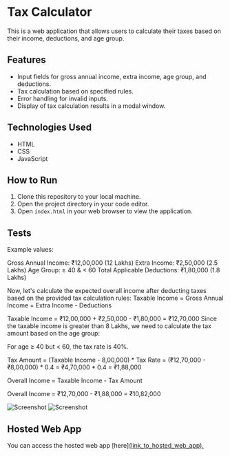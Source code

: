 # Tax Calculator

This is a web application that allows users to calculate their taxes based on their income, deductions, and age group.

## Features

- Input fields for gross annual income, extra income, age group, and deductions.
- Tax calculation based on specified rules.
- Error handling for invalid inputs.
- Display of tax calculation results in a modal window.

## Technologies Used

- HTML
- CSS
- JavaScript

## How to Run

1. Clone this repository to your local machine.
2. Open the project directory in your code editor.
3. Open `index.html` in your web browser to view the application.

## Tests

Example values:

Gross Annual Income: ₹12,00,000 (12 Lakhs)
Extra Income: ₹2,50,000 (2.5 Lakhs)
Age Group: ≥ 40 & < 60
Total Applicable Deductions: ₹1,80,000 (1.8 Lakhs)

Now, let's calculate the expected overall income after deducting taxes based on the provided tax calculation rules:
Taxable Income = Gross Annual Income + Extra Income - Deductions

Taxable Income = ₹12,00,000 + ₹2,50,000 - ₹1,80,000 = ₹12,70,000
Since the taxable income is greater than 8 Lakhs, we need to calculate the tax amount based on the age group:

For age ≥ 40 but < 60, the tax rate is 40%.

Tax Amount = (Taxable Income - 8,00,000) * Tax Rate
           = (₹12,70,000 - ₹8,00,000) * 0.4
           = ₹4,70,000 * 0.4
           = ₹1,88,000
           
Overall Income = Taxable Income - Tax Amount

Overall Income = ₹12,70,000 - ₹1,88,000
               = ₹10,82,000

![Screenshot](./Users/mohit/Downloads/tax_modal1.png)
![Screenshot](./Users/mohit/Downloads/tax_calculator1.png)

## Hosted Web App

You can access the hosted web app [here][(link_to_hosted_web_app).](https://6618220ea3d77a08f6bd0ffa--monumental-pithivier-6cc088.netlify.app/)

